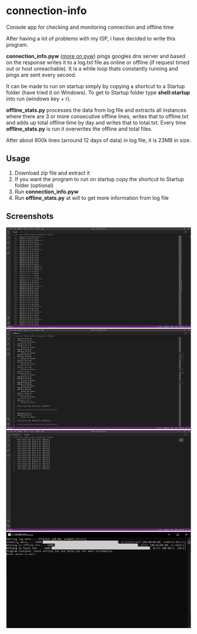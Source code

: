 # connection-info
Console app for checking and monitoring connection and offline time

After having a lot of problems with my ISP, i have decided to write this program.

**connection_info.pyw** ([more on pyw](https://stackoverflow.com/questions/9705982/pythonw-exe-or-python-exe)) pings googles dns server and based on the response writes it to a log.txt file as online or offline (if request timed out or host unreachable). It is a while loop thats constantly running and pings are sent every second.

It can be made to run on startup simply by copying a shortcut to a Startup folder (have tried it on Windows). To get to Startup folder type **shell:startup** into run (windows key + r).

**offline_stats.py** processes the data from log file and extracts all instances where there are 3 or more consecutive offline lines, writes that to offline.txt and adds up total offline time by day and writes that to total.txt. Every time **offline_stats.py** is run it overwrites the offline and total files.

After about 800k lines (arround 12 days of data) in log file, it is 23MB in size.

## Usage
1. Download zip file and extract it
2. If you want the program to run on startup copy the shortcut to Startup folder (optional)
3. Run **connection_info.pyw**
4. Run **offline_stats.py** at will to get more information from log file

## Screenshots
![Alt text](/screenshots/logtxt.png?raw=true "Optional Title")
![Alt text](/screenshots/offlinetxt.png?raw=true "Optional Title")
![Alt text](/screenshots/totaltxt.png?raw=true "Optional Title")
![Alt text](/screenshots/offlinestats.png?raw=true "Optional Title")
